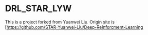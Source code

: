 # DRL_STAR_LYW
This is a project forked from Yuanwei Liu.
Origin site is [https://github.com/STAR-Yuanwei-Liu/Deep-Reinforcment-Learning

